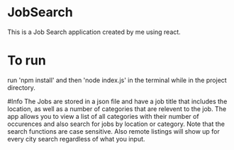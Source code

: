 # JobSearch
This is a Job Search application created by me using react.
# To run 
run 'npm install' and then 'node index.js' in the terminal while in the project directory.

#Info
The Jobs are stored in a json file and have a job title that includes the location, as well as a number of categories that are relevent to the job.
The app allows you to view a list of all categories with their number of occurences and also search for jobs by location or category.
Note that the search functions are case sensitive.
Also remote listings will show up for every city search regardless of what you input.

